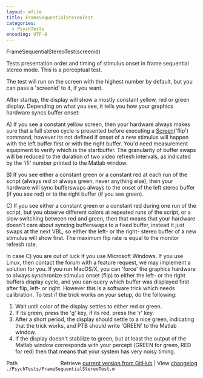 ```yaml
---
layout: mfile
title: FrameSequentialStereoTest
categories:
  - PsychTests
encoding: UTF-8
---
```


FrameSequentialStereoTest\(screenid\)

Tests presentation order and timing of stimulus onset in frame sequential
stereo mode. This is a perceptual test.

The test will run on the screen with the highest number by default, but
you can pass a 'screenid' to it, if you want.

After startup, the display will show a mostly constant yellow, red or
green display. Depending on what you see, it tells you how your graphics
hardware syncs buffer onset:

A\) If you see a constant yellow screen, then your hardware always makes sure
that a full stereo cycle is presented before executing a [Screen](/docs/Screen)\('flip'\)
command, however its not defined if onset of a new stimulus will happen
with the left buffer first or with the right buffer. You'd need
measurement equipment to verify which is the startbuffer. The granularity
of buffer swaps will be reduced to the duration of two video refresh
intervals, as indicated by the 'ifi' number printed to the Matlab window.

B\) If you see either a constant green or a constant red at each run of the
script \(always red or always green, never anything else\), then your
hardware will sync bufferswaps always to the onset of the left stereo
buffer \(if you see red\) or to the right buffer \(if you see green\).

C\) If you see either a constant green or a constant red during one run of the
script, but you observe different colors at repeated runs of the script,
or a slow switching between red and green, then that means that your
hardware doesn't care about syncing bufferswaps to a fixed buffer,
instead it just swaps at the next VBL, so either the left- or the right-
stereo buffer of a new stimulus will show first. The maximum flip rate is
equal to the monitor refresh rate.

In case C\) you are out of luck if you use Microsoft Windows. If you use
Linux, then contact the forum with a feature request, we may implement a
solution for you. If you run MacOS/X, you can 'force' the graphics
hardware to always synchronize stimulus onset \(flip\) to either the left-
or the right buffers display cycle, and you can query which buffer was
displayed first after flip, left- or right. However this is a software
trick which needs calibration. To test if the trick works on your setup,
do the following:

1. Wait until color of the display settles to either red or green.
2. If its green, press the 'g' key, if its red, press the 'r' key.
3. After a short period, the display should settle to a nice green,
indicating that the trick works, and PTB should write 'GREEN' to the
Matlab window.
4. If the display doesn't stabilize to green, but at least the output of
the Matlab window corresponds with your percept \(GREEN for green, RED for
red\) then that means that your system has very noisy timing.


<div class="code_header" style="text-align:right;">
  <span style="float:left;">Path&nbsp;&nbsp;</span> <span class="counter">Retrieve <a href=
  "https://raw.github.com/Psychtoolbox-3/Psychtoolbox-3/beta/./PsychTests/FrameSequentialStereoTest.m">current version from GitHub</a> | View <a href=
  "https://github.com/Psychtoolbox-3/Psychtoolbox-3/commits/beta/./PsychTests/FrameSequentialStereoTest.m">changelog</a></span>
</div>
<div class="code">
  <code>./PsychTests/FrameSequentialStereoTest.m</code>
</div>
